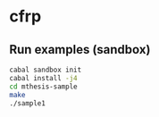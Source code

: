# cfrp

## Run examples (sandbox)
```sh
cabal sandbox init
cabal install -j4
cd mthesis-sample
make
./sample1
```

